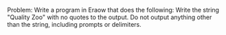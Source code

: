 Problem:
Write a program in Eraow that does the following:
Write the string "Quality Zoo" with no quotes to the output.
Do not output anything other than the string, including prompts or delimiters.